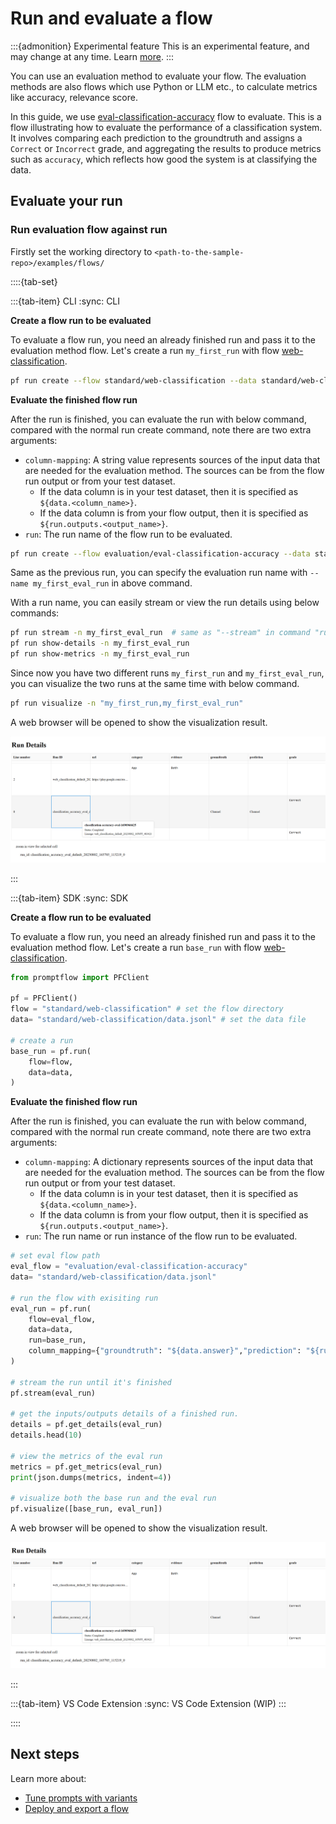 # Run and evaluate a flow

:::{admonition} Experimental feature
This is an experimental feature, and may change at any time. Learn [more](https://aka.ms/azuremlexperimental).
:::

You can use an evaluation method to evaluate your flow. The evaluation methods are also flows which use Python or LLM etc., to calculate metrics like accuracy, relevance score.

In this guide, we use [eval-classification-accuracy](https://github.com/microsoft/promptflow/tree/main/examples/flows/evaluation/eval-classification-accuracy) flow to evaluate. This is a flow illustrating how to evaluate the performance of a classification system. It involves comparing each prediction to the groundtruth and assigns a `Correct` or `Incorrect` grade, and aggregating the results to produce metrics such as `accuracy`, which reflects how good the system is at classifying the data.



## Evaluate your run
### Run evaluation flow against run

Firstly set the working directory to `<path-to-the-sample-repo>/examples/flows/`

::::{tab-set}

:::{tab-item} CLI
:sync: CLI

**Create a flow run to be evaluated**

To evaluate a flow run, you need an already finished run and pass it to the evaluation method flow. Let's create a run `my_first_run` with flow [web-classification](https://github.com/microsoft/promptflow/tree/main/examples/flows/standard/web-classification).

```sh
pf run create --flow standard/web-classification --data standard/web-classification/data.jsonl --name my_first_run --stream
```

**Evaluate the finished flow run**

After the run is finished, you can evaluate the run with below command, compared with the normal run create command, note there are two extra arguments:

- `column-mapping`: A string value represents sources of the input data that are needed for the evaluation method. The sources can be from the flow run output or from your test dataset.
  - If the data column is in your test dataset, then it is specified as `${data.<column_name>}`.
  - If the data column is from your flow output, then it is specified as `${run.outputs.<output_name>}`.
- `run`: The run name of the flow run to be evaluated.

```sh
pf run create --flow evaluation/eval-classification-accuracy --data standard/web-classification/data.jsonl --column-mapping groundtruth='${data.answer}' prediction='${run.outputs.category}' --run my_first_run --stream
```

Same as the previous run, you can specify the evaluation run name with `--name my_first_eval_run` in above command.

With a run name, you can easily stream or view the run details using below commands:

```sh
pf run stream -n my_first_eval_run  # same as "--stream" in command "run create"
pf run show-details -n my_first_eval_run
pf run show-metrics -n my_first_eval_run
```

Since now you have two different runs `my_first_run` and `my_first_eval_run`, you can visualize the two runs at the same time with below command.

```sh
pf run visualize -n "my_first_run,my_first_eval_run"
```

A web browser will be opened to show the visualization result.

![q_0](../media/how-to-guides/visualize_run.png)

:::

:::{tab-item} SDK
:sync: SDK

**Create a flow run to be evaluated**

To evaluate a flow run, you need an already finished run and pass it to the evaluation method flow. Let's create a run `base_run` with flow [web-classification](https://github.com/microsoft/promptflow/tree/main/examples/flows/standard/web-classification).

```python
from promptflow import PFClient

pf = PFClient()
flow = "standard/web-classification" # set the flow directory
data= "standard/web-classification/data.jsonl" # set the data file

# create a run
base_run = pf.run(
    flow=flow,
    data=data,
)
```

**Evaluate the finished flow run**

After the run is finished, you can evaluate the run with below command, compared with the normal run create command, note there are two extra arguments:

- `column-mapping`: A dictionary represents sources of the input data that are needed for the evaluation method. The sources can be from the flow run output or from your test dataset.
  - If the data column is in your test dataset, then it is specified as `${data.<column_name>}`.
  - If the data column is from your flow output, then it is specified as `${run.outputs.<output_name>}`.
- `run`: The run name or run instance of the flow run to be evaluated.
  
```python
# set eval flow path
eval_flow = "evaluation/eval-classification-accuracy"
data= "standard/web-classification/data.jsonl"

# run the flow with exisiting run
eval_run = pf.run(
    flow=eval_flow,
    data=data,
    run=base_run,
    column_mapping={"groundtruth": "${data.answer}","prediction": "${run.outputs.category}"},  # map the url field from the data to the url input of the flow
)

# stream the run until it's finished
pf.stream(eval_run)

# get the inputs/outputs details of a finished run.
details = pf.get_details(eval_run)
details.head(10)

# view the metrics of the eval run
metrics = pf.get_metrics(eval_run)
print(json.dumps(metrics, indent=4))

# visualize both the base run and the eval run
pf.visualize([base_run, eval_run])

```

A web browser will be opened to show the visualization result.

![q_0](../media/how-to-guides/visualize_run.png)

:::

:::{tab-item} VS Code Extension
:sync: VS Code Extension
(WIP)
:::

::::

## Next steps

Learn more about:
- [Tune prompts with variants](./tune-prompts-with-variants.md)
- [Deploy and export a flow](./deploy-and-export-a-flow.md)
